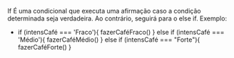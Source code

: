 If
É uma condicional que executa uma afirmação caso a condição determinada seja verdadeira. Ao contrário, seguirá para o else if. Exemplo:
- if (intensCafé === 'Fraco'){
        fazerCaféFraco()
    } else if (intensCafé === 'Médio'){
        fazerCaféMédio()
    } else if (intensCafé === "Forte"){
        fazerCaféForte()
    }
